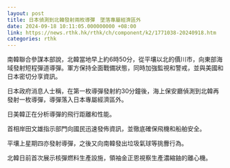 ```yaml
---
layout: post
title: 日本偵測到北韓發射兩枚導彈　墜落專屬經濟區外
date: 2024-09-18 10:11:05.000000000 +08:00
link: https://news.rthk.hk/rthk/ch/component/k2/1771038-20240918.htm
categories: rthk
---
```


南韓聯合參謀本部說，北韓當地早上約6時50分，從平壤以北的價川市，向東部海域發射短程彈道導彈。軍方保持全面戰備狀態，同時加強監視和警戒，並與美國和日本密切分享資訊。

日本政府消息人士稱，在第一枚導彈發射約30分鐘後，海上保安廳偵測到北韓再發射一枚導彈，導彈落入日本專屬經濟區外。

日美韓正在分析導彈的飛行距離和性能。

首相岸田文雄指示部門向國民迅速發佈資訊，並徹底確保飛機和船舶安全。

平壤上星期四亦發射導彈，之後又向南韓發出垃圾氣球等挑釁行為。

北韓日前首次展示核彈燃料生產設施，領袖金正恩視察生產濃縮鈾的離心機。
